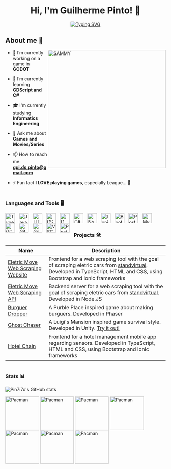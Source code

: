 <h1 align="center">Hi, I'm Guilherme Pinto! 🫡</h1>
<p align="center">
    <a href="https://git.io/typing-svg">
        <img src="https://readme-typing-svg.demolab.com?font=Silkscreen&size=26&duration=3500&pause=500&color=028451&center=true&vCenter=true&width=600&height=100&lines=+Informatics+Engineering+Student;An+aspiring+game+developer;A+frontend+enthusiast" alt="Typing SVG" />
    </a>
</p>

## **About me** 👾
<img align="right" alt="SAMMY" width="370" src="https://media.giphy.com/media/xkYkgcptz3OmI/giphy.gif?cid=790b7611onhgzz8tmktepieb0jv8koz2q7iq2hq066hll6sj&ep=v1_gifs_search&rid=giphy.gif&ct=g">

- 🔭 I’m currently working on a game in **GODOT**

- 🌱 I’m currently learning **GDScript and C#**

- 🎓 I'm currently studying **Informatics Engineering**

- 💬 Ask me about **Games and Movies/Series**

- 📫 How to reach me: **gui.ds.pinto@gmail.com**

- ⚡ Fun fact **I LOVE playing games**, especially League... 🫥

#

### **Languages and Tools** 🖥️

<img align="left" alt="TypeScript" width="30px" style="padding-right:10px;" src="https://cdn.jsdelivr.net/gh/devicons/devicon/icons/typescript/typescript-plain.svg" />
<img align="left" alt="JavaScript" width="30px" style="padding-right:10px;" src="https://cdn.jsdelivr.net/gh/devicons/devicon/icons/javascript/javascript-plain.svg" />
<img align="left" alt="HTML" width="30px" style="padding-right:10px;" src="https://cdn.jsdelivr.net/gh/devicons/devicon/icons/html5/html5-plain.svg" />
<img align="left" alt="CSS" width="30px" style="padding-right:10px;" src="https://cdn.jsdelivr.net/gh/devicons/devicon/icons/css3/css3-plain.svg" />
<img align="left" alt="C" width="30px" style="padding-right:10px;" src="https://cdn.jsdelivr.net/gh/devicons/devicon@latest/icons/c/c-original.svg" />
<img align="left" alt="C#" width="30px" style="padding-right:10px;" src="https://cdn.jsdelivr.net/gh/devicons/devicon@latest/icons/csharp/csharp-original.svg" />
<img align="left" alt="Node.JS" width="30px" style="padding-right:10px;" src="https://cdn.jsdelivr.net/gh/devicons/devicon@latest/icons/nodejs/nodejs-original.svg" />
<img align="left" alt="Ionic" width="30px" style="padding-right:10px;" src="https://cdn.jsdelivr.net/gh/devicons/devicon@latest/icons/ionic/ionic-original.svg" />
<img align="left" alt="Bootstrap" width="30px" style="padding-right:10px;" src="https://cdn.jsdelivr.net/gh/devicons/devicon@latest/icons/bootstrap/bootstrap-original.svg" />
<img align="left" alt="PostgreSql" width="30px" style="padding-right:10px;" src="https://cdn.jsdelivr.net/gh/devicons/devicon@latest/icons/postgresql/postgresql-original.svg" />
<img align="left" alt="MySql" width="30px" style="padding-right:10px;" src="https://cdn.jsdelivr.net/gh/devicons/devicon@latest/icons/mysql/mysql-original.svg" />
<img align="left" alt="Git" width="30px" style="padding-right:10px;" src="https://cdn.jsdelivr.net/gh/devicons/devicon/icons/git/git-original.svg" />       
<img align="left" alt="GitHub" width="30px" style="padding-right:10px;" src="https://cdn.jsdelivr.net/gh/devicons/devicon/icons/github/github-original.svg" />
<img align="left" alt="Godot" width="30px" style="padding-right:10px;" src="https://cdn.jsdelivr.net/gh/devicons/devicon@latest/icons/godot/godot-original.svg" />
<img align="left" alt="VSCode" width="30px" style="padding-right:10px;" src="https://cdn.jsdelivr.net/gh/devicons/devicon@latest/icons/vscode/vscode-original.svg" />
<img align="left" alt="Postman" width="30px" style="padding-right:10px;" src="https://cdn.jsdelivr.net/gh/devicons/devicon@latest/icons/postman/postman-original.svg"/>
   
<br />
<br />

### **Projects** 🛠️

| Name      | Description                                                                                                                                                   |
|-----------|---------------------------------------------------------------------------------------------------------------------------------------------------------------|
| [Eletric Move Web Scraping Website](https://github.com/Jota02/FrontEnd) | Frontend for a web scraping tool with the goal of scraping eletric cars from [standvirtual](https://www.standvirtual.com/). Developed in TypeScript, HTML and CSS, using Bootstrap and Ionic frameworks |
| [Eletric Move Web Scraping API](https://github.com/RodrigoCamposRodrigues/railway-manager) | Backend server for a web scraping tool with the goal of scraping eletric cars from [standvirtual](https://www.standvirtual.com/). Developed in Node.JS |
| [Burguer Dropper](https://github.com/Pin7i7o/Burguer-Dropper) | A Purble Place inspired game about making burguers. Developed in Phaser |
| [Ghost Chaser](https://github.com/Pin7i7o/Ghost-Chaser-Unity) | A Luigi's Mansion inspired game survival style. Developed in Unity. [Try it out!](https://pintito.itch.io/ghost-chaser) |
| [Hotel Chain](https://github.com/RodrigoCamposRodrigues/feup-rcom/tree/main/proj1) | Frontend for a hotel management mobile app regarding sensors. Developed in TypeScript, HTML and CSS, using Bootstrap and Ionic frameworks |

#

### **Stats** 📊

![Pin7i7o's GitHub stats](https://github-readme-stats.vercel.app/api?username=Pin7i7o&show_icons=true&theme=chartreuse-dark)


<div>
<img align="center" alt="Pacman" width="105.75" style="margin: 0;" src="https://media2.giphy.com/media/v1.Y2lkPTc5MGI3NjExN29wc2dwM2czdW15azFhNzZ4OHo3M2EzNmJxNnYzbXVycms2YXVwcSZlcD12MV9pbnRlcm5hbF9naWZfYnlfaWQmY3Q9Zw/l8G8sdTRURRBANPpPR/giphy.webp"> <img align="center" alt="Pacman" width="105.75" style="margin: 0;" src="https://media2.giphy.com/media/v1.Y2lkPTc5MGI3NjExN29wc2dwM2czdW15azFhNzZ4OHo3M2EzNmJxNnYzbXVycms2YXVwcSZlcD12MV9pbnRlcm5hbF9naWZfYnlfaWQmY3Q9Zw/l8G8sdTRURRBANPpPR/giphy.webp">
<img align="center" alt="Pacman" width="105.75" style="margin: 0;" src="https://media2.giphy.com/media/v1.Y2lkPTc5MGI3NjExN29wc2dwM2czdW15azFhNzZ4OHo3M2EzNmJxNnYzbXVycms2YXVwcSZlcD12MV9pbnRlcm5hbF9naWZfYnlfaWQmY3Q9Zw/l8G8sdTRURRBANPpPR/giphy.webp">
<img align="center" alt="Pacman" width="105.75" style="margin: 0;" src="https://media2.giphy.com/media/v1.Y2lkPTc5MGI3NjExN29wc2dwM2czdW15azFhNzZ4OHo3M2EzNmJxNnYzbXVycms2YXVwcSZlcD12MV9pbnRlcm5hbF9naWZfYnlfaWQmY3Q9Zw/l8G8sdTRURRBANPpPR/giphy.webp">
<img align="center" alt="Pacman" width="105.75" style="margin: 0;" src="https://media2.giphy.com/media/v1.Y2lkPTc5MGI3NjExN29wc2dwM2czdW15azFhNzZ4OHo3M2EzNmJxNnYzbXVycms2YXVwcSZlcD12MV9pbnRlcm5hbF9naWZfYnlfaWQmY3Q9Zw/l8G8sdTRURRBANPpPR/giphy.webp">
<img align="center" alt="Pacman" width="105.75" style="margin: 0;" src="https://media2.giphy.com/media/v1.Y2lkPTc5MGI3NjExN29wc2dwM2czdW15azFhNzZ4OHo3M2EzNmJxNnYzbXVycms2YXVwcSZlcD12MV9pbnRlcm5hbF9naWZfYnlfaWQmY3Q9Zw/l8G8sdTRURRBANPpPR/giphy.webp">
<img align="center" alt="Pacman" width="105.75" style="margin: 0;" src="https://media2.giphy.com/media/v1.Y2lkPTc5MGI3NjExN29wc2dwM2czdW15azFhNzZ4OHo3M2EzNmJxNnYzbXVycms2YXVwcSZlcD12MV9pbnRlcm5hbF9naWZfYnlfaWQmY3Q9Zw/l8G8sdTRURRBANPpPR/giphy.webp">
<img align="center" alt="Pacman" width="1" style="margin: 0;" src="https://media2.giphy.com/media/v1.Y2lkPTc5MGI3NjExN29wc2dwM2czdW15azFhNzZ4OHo3M2EzNmJxNnYzbXVycms2YXVwcSZlcD12MV9pbnRlcm5hbF9naWZfYnlfaWQmY3Q9Zw/l8G8sdTRURRBANPpPR/giphy.webp">
</div>

